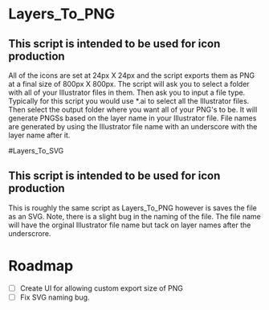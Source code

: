 # Layers_To_PNG
## This script is intended to be used for icon production
All of the icons are set at 24px X 24px and the script exports them as PNG at a final size of 800px X 800px.
The script will ask you to select a folder with all of your Illustrator files in them. Then ask you to input a file type. Typically for this script you would use *.ai to select all the Illustrator files.
Then select the output folder where you want all of your PNG's to be.
It will generate PNGSs based on the layer name in your Illustrator file.
File names are generated by using the Illustrator file name with an underscore with the layer name after it.


#Layers_To_SVG
## This script is intended to be used for icon production
This is roughly the same script as Layers_To_PNG however is saves the file as an SVG.
Note, there is a slight bug in the naming of the file. 
The file name will have the orginal Illustrator file name but tack on layer names after the underscrore.


# Roadmap
- [ ] Create UI for allowing custom export size of PNG
- [ ] Fix SVG naming bug.